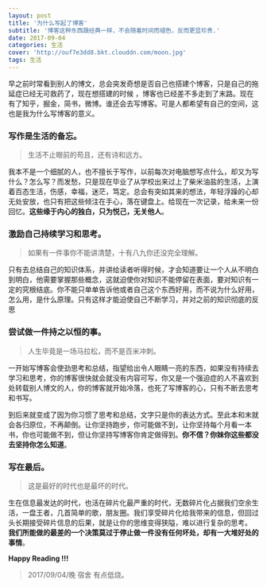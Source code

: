 ```yaml
---
layout: post
title: '为什么写起了博客'
subtitle: '博客这种东西跟经典一样，不会随着时间而褪色，反而更显珍贵.'
date: 2017-09-04
categories: 生活
cover: 'http://ouf7e3dd8.bkt.clouddn.com/moon.jpg'
tags: 生活
---
```

早之前时常看到别人的博文，总会突发奇想是否自己也搭建个博客，只是自己的拖延症已经无可救药了，现在想搭建的时候 ，博客也已经差不多走到了末路。现在有了知乎，掘金，简书，微博。谁还会去写博客。可是人都希望有自己的空间，这也是我为什么写博客的意义。

### **写作是生活的备忘。**

> 生活不止眼前的苟且，还有诗和远方。

 我本不是一个细腻的人，也不擅长于写作，以前每次对电脑想写点什么，却又为写什么？怎么写？而发愁，只是现在毕业了从学校出来过上了柴米油盐的生活，上演着百态生活，伤感，幸福，迷茫，笃定。总会有突如其来的想法，年轻浮躁的心却无处安放，也只有把这些倾注在手心，落在键盘上。给现在一次记录，给未来一份回忆。**这些缘于内心的独白，只为悦己，无关他人**。

### **激励自己持续学习和思考。**

> 如果有一件事你不能讲清楚，十有八九你还没完全理解。

只有去总结自己的知识体系，并讲给读者听得时候，才会知道要让一个人从不明白到明白，他需要掌握那些概念，这就迫使你对知识不能停留在表面，要对知识有一定的究根结底。你不能只单单告诉他或者自己这个东西好用，而不说为什么好用，怎么用，是什么原理。只有这样才能迫使自己不断学习，并对之前的知识彻底的反思

### **尝试做一件持之以恒的事。**

> 人生毕竟是一场马拉松，而不是百米冲刺。

一开始写博客会使劲思考和总结，指望给出令人眼睛一亮的东西，如果没有持续去学习和思考，你的博客很快就会就没有内容可写，你又是一个强迫症的人不喜欢到处转载别人博文的人，你的博客就开始冷落，也死了写博客的心，只有不断去思考和书写。

到后来就变成了因为你习惯了思考和总结，文字只是你的表达方式。至此本和末就会各归原位，不再颠倒。让你坚持跑步，你可能做不到，让你坚持每个月看一本书，你也可能做不到，但让你坚持写博客你肯定做得到。**你不信？你妹你这些都没去坚持你怎么知道**。

### **写在最后。**
> 这是最好的时代也是最坏的时代。

生在信息最发达的时代，也活在碎片化最严重的时代，无数碎片化占据我们空余生活，一盘王者，几首简单的歌，朋友圈。我们享受碎片化给我带来的信息，但回过头长期接受碎片信息的后果，就是让你的思维变得狭隘，难以进行复杂的思考。 **我们所能做的最差的一个决策莫过于停止做一件没有任何坏处，却有一大堆好处的事情**。

**Happy Reading !!!**


>2017/09/04/晚  宿舍 有点低烧。
